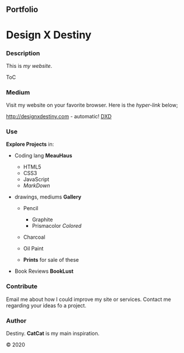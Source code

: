 ## Portfolio
# Design X Destiny


### Description

This is _my website_.


ToC


### Medium

Visit my website on your favorite browser.
Here is the *hyper-link* below;

http://designxdestiny.com - automatic!
[DXD](http://designxdestiny.com)


### Use

__Explore Projects__ in:

* Coding lang __MeauHaus__
	* HTML5
	* CSS3
	* JavaScript
	* *MarkDown*

* drawings, mediums __Gallery__
	* Pencil 
		* Graphite
		* Prismacolor *Colored*
	* Charcoal
	* Oil Paint

	* **Prints** for sale of these

* Book Reviews __BookLust__


### Contribute

Email me about how I could improve my site or services.
Contact me regarding your ideas fo a project.


### Author

Destiny.
__CatCat__ is my main inspiration.



&copy; 2020
